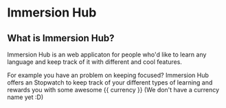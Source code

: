 # Immersion Hub

## What is Immersion Hub?

Immersion Hub is an web applicaton for people who'd like to learn any language and keep track of it with different and cool features. 

For example you have an problem on keeping focused? Immersion Hub offers an Stopwatch to keep track of your different types of learning and rewards you with some awesome {{ currency }} (We don't have a currency name yet :D)
